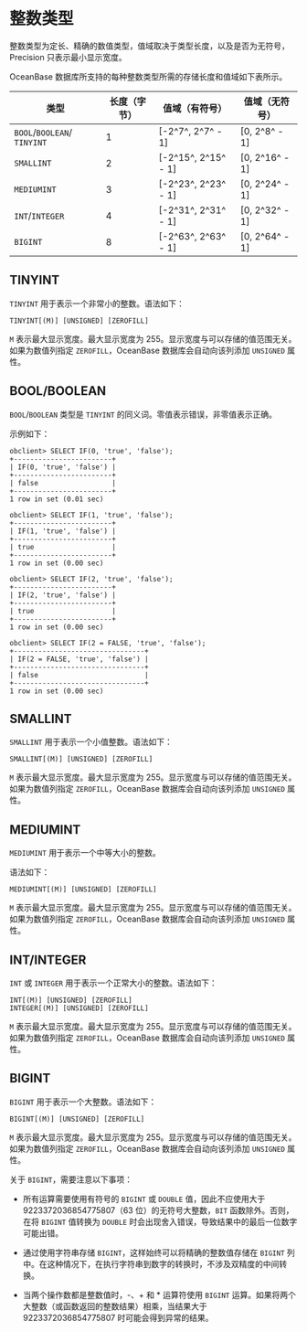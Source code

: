 整数类型
=========================

整数类型为定长、精确的数值类型，值域取决于类型长度，以及是否为无符号，Precision 只表示最小显示宽度。

OceanBase 数据库所支持的每种整数类型所需的存储长度和值域如下表所示。


|                     类型                      | 长度（字节） |        值域（有符号）        |     值域（无符号）      |
|---------------------------------------------|--------|-----------------------|------------------|
| `BOOL`/`BOOLEAN`/ `TINYINT` | 1      | \[-2^7^, 2^7^ - 1\]   | \[0, 2^8^ - 1\]  |
| `SMALLINT`                                  | 2      | \[-2^15^, 2^15^ - 1\] | \[0, 2^16^ - 1\] |
| `MEDIUMINT`                                 | 3      | \[-2^23^, 2^23^ - 1\] | \[0, 2^24^ - 1\] |
| `INT`/`INTEGER`                             | 4      | \[-2^31^, 2^31^ - 1\] | \[0, 2^32^ - 1\] |
| `BIGINT`                                    | 8      | \[-2^63^, 2^63^ - 1\] | \[0, 2^64^ - 1\] |



TINYINT
----------------------------

`TINYINT` 用于表示一个非常小的整数。语法如下：

```unknow
TINYINT[(M)] [UNSIGNED] [ZEROFILL]
```



`M` 表示最大显示宽度。最大显示宽度为 255。显示宽度与可以存储的值范围无关。如果为数值列指定 `ZEROFILL`，OceanBase 数据库会自动向该列添加 `UNSIGNED` 属性。

BOOL/BOOLEAN
---------------------------------

`BOOL`/`BOOLEAN` 类型是 `TINYINT` 的同义词。零值表示错误，非零值表示正确。

示例如下：

```unknow
obclient> SELECT IF(0, 'true', 'false');
+------------------------+
| IF(0, 'true', 'false') |
+------------------------+
| false                  |
+------------------------+
1 row in set (0.01 sec)

obclient> SELECT IF(1, 'true', 'false');
+------------------------+
| IF(1, 'true', 'false') |
+------------------------+
| true                   |
+------------------------+
1 row in set (0.00 sec)

obclient> SELECT IF(2, 'true', 'false');
+------------------------+
| IF(2, 'true', 'false') |
+------------------------+
| true                   |
+------------------------+
1 row in set (0.00 sec)

obclient> SELECT IF(2 = FALSE, 'true', 'false');
+--------------------------------+
| IF(2 = FALSE, 'true', 'false') |
+--------------------------------+
| false                          |
+--------------------------------+
1 row in set (0.00 sec)
```



SMALLINT
-----------------------------

`SMALLINT` 用于表示一个小值整数。语法如下：

```unknow
SMALLINT[(M)] [UNSIGNED] [ZEROFILL]
```



`M` 表示最大显示宽度。最大显示宽度为 255。显示宽度与可以存储的值范围无关。如果为数值列指定 `ZEROFILL`，OceanBase 数据库会自动向该列添加 `UNSIGNED` 属性。

MEDIUMINT
------------------------------

`MEDIUMINT` 用于表示一个中等大小的整数。

语法如下：

```unknow
MEDIUMINT[(M)] [UNSIGNED] [ZEROFILL]
```



`M` 表示最大显示宽度。最大显示宽度为 255。显示宽度与可以存储的值范围无关。如果为数值列指定 `ZEROFILL`，OceanBase 数据库会自动向该列添加 `UNSIGNED` 属性。

INT/INTEGER
--------------------------------

`INT` 或 `INTEGER` 用于表示一个正常大小的整数。语法如下：

```unknow
INT[(M)] [UNSIGNED] [ZEROFILL]
INTEGER[(M)] [UNSIGNED] [ZEROFILL]
```



`M` 表示最大显示宽度。最大显示宽度为 255。显示宽度与可以存储的值范围无关。如果为数值列指定 `ZEROFILL`，OceanBase 数据库会自动向该列添加 `UNSIGNED` 属性。

BIGINT
---------------------------

`BIGINT` 用于表示一个大整数。语法如下：

```unknow
BIGINT[(M)] [UNSIGNED] [ZEROFILL]
```



`M` 表示最大显示宽度。最大显示宽度为 255。显示宽度与可以存储的值范围无关。如果为数值列指定 `ZEROFILL`，OceanBase 数据库会自动向该列添加 `UNSIGNED` 属性。

关于 `BIGINT`，需要注意以下事项：

* 所有运算需要使用有符号的 `BIGINT` 或 `DOUBLE` 值，因此不应使用大于 9223372036854775807（63 位）的无符号大整数，`BIT` 函数除外。否则，在将 `BIGINT` 值转换为 `DOUBLE` 时会出现舍入错误，导致结果中的最后一位数字可能出错。



* 通过使用字符串存储 `BIGINT`，这样始终可以将精确的整数值存储在 `BIGINT` 列中。在这种情况下，在执行字符串到数字的转换时，不涉及双精度的中间转换。



* 当两个操作数都是整数值时，-、+ 和 \* 运算符使用 `BIGINT` 运算。如果将两个大整数（或函数返回的整数结果）相乘，当结果大于 9223372036854775807 时可能会得到异常的结果。
